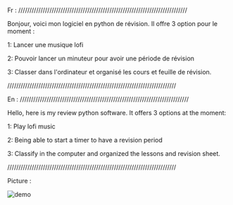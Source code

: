 Fr : 
////////////////////////////////////////////////////////////////////////////

Bonjour, voici mon logiciel en python de révision. Il offre 3 option pour le moment : 

1: Lancer une musique lofi 

2: Pouvoir lancer un minuteur pour avoir une période de révision

3: Classer dans l'ordinateur et organisé les cours et feuille de révision.

////////////////////////////////////////////////////////////////////////////


En : 
////////////////////////////////////////////////////////////////////////////

Hello, here is my review python software. It offers 3 options at the moment:

1: Play lofi music

2: Being able to start a timer to have a revision period

3: Classify in the computer and organized the lessons and revision sheet.

////////////////////////////////////////////////////////////////////////////

Picture : 

![demo](https://github.com/T0ZSKY/Revision_programme/assets/98484763/eb363009-eaa3-46a0-9ee9-a464efaf437e)
